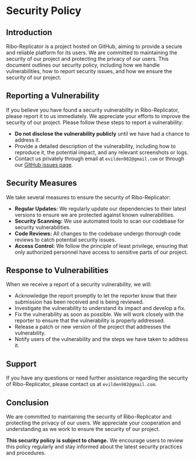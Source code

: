 # Security Policy

## Introduction

Ribo-Replicator is a project hosted on GitHub, aiming to provide a secure and reliable platform for its users. We are committed to maintaining the security of our project and protecting the privacy of our users. This document outlines our security policy, including how we handle vulnerabilities, how to report security issues, and how we ensure the security of our project.

## Reporting a Vulnerability

If you believe you have found a security vulnerability in Ribo-Replicator, please report it to us immediately. We appreciate your efforts to improve the security of our project. Please follow these steps to report a vulnerability:

- **Do not disclose the vulnerability publicly** until we have had a chance to address it.
- Provide a detailed description of the vulnerability, including how to reproduce it, the potential impact, and any relevant screenshots or logs.
- Contact us privately through email at `evilden982@gmail.com` or through our [GitHub issues page](https://github.com/Tushar98644/Ribo-Replicator/issues).

## Security Measures

We take several measures to ensure the security of Ribo-Replicator:

- **Regular Updates:** We regularly update our dependencies to their latest versions to ensure we are protected against known vulnerabilities.
- **Security Scanning:** We use automated tools to scan our codebase for security vulnerabilities.
- **Code Reviews:** All changes to the codebase undergo thorough code reviews to catch potential security issues.
- **Access Control:** We follow the principle of least privilege, ensuring that only authorized personnel have access to sensitive parts of our project.

## Response to Vulnerabilities

When we receive a report of a security vulnerability, we will:

- Acknowledge the report promptly to let the reporter know that their submission has been received and is being reviewed.
- Investigate the vulnerability to understand its impact and develop a fix.
- Fix the vulnerability as soon as possible. We will work closely with the reporter to ensure that the vulnerability is properly addressed.
- Release a patch or new version of the project that addresses the vulnerability.
- Notify users of the vulnerability and the steps we have taken to address it.

## Support

If you have any questions or need further assistance regarding the security of Ribo-Replicator, please contact us at `evilden982@gmail.com`.

## Conclusion

We are committed to maintaining the security of Ribo-Replicator and protecting the privacy of our users. We appreciate your cooperation and understanding as we work to ensure the security of our project.

**This security policy is subject to change.** We encourage users to review this policy regularly and stay informed about the latest security practices and procedures.

